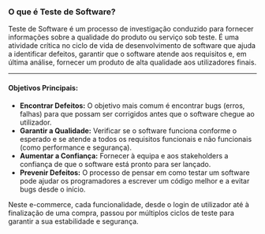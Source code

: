 ### O que é Teste de Software?

Teste de Software é um processo de investigação conduzido para fornecer informações sobre a qualidade do produto ou serviço sob teste. É uma atividade crítica no ciclo de vida de desenvolvimento de software que ajuda a identificar defeitos, garantir que o software atende aos requisitos e, em última análise, fornecer um produto de alta qualidade aos utilizadores finais.

---

#### Objetivos Principais:

- **Encontrar Defeitos:** O objetivo mais comum é encontrar bugs (erros, falhas) para que possam ser corrigidos antes que o software chegue ao utilizador.
- **Garantir a Qualidade:** Verificar se o software funciona conforme o esperado e se atende a todos os requisitos funcionais e não funcionais (como performance e segurança).
- **Aumentar a Confiança:** Fornecer à equipa e aos stakeholders a confiança de que o software está pronto para ser lançado.
- **Prevenir Defeitos:** O processo de pensar em como testar um software pode ajudar os programadores a escrever um código melhor e a evitar bugs desde o início.

Neste e-commerce, cada funcionalidade, desde o login de utilizador até à finalização de uma compra, passou por múltiplos ciclos de teste para garantir a sua estabilidade e segurança.
